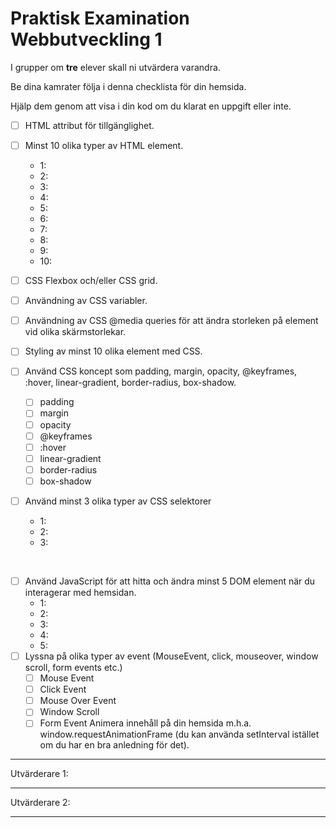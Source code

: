 # Praktisk Examination Webbutveckling 1

I grupper om **tre** elever skall ni utvärdera varandra.

Be dina kamrater följa i denna checklista för din hemsida.

Hjälp dem genom att visa i din kod om du klarat en uppgift eller inte.

- [ ] HTML attribut för tillgänglighet.

- [ ] Minst 10 olika typer av HTML element.
    - 1: 
    - 2: 
    - 3: 
    - 4: 
    - 5: 
    - 6: 
    - 7:
    - 8:
    - 9:
    - 10: 

- [ ] CSS Flexbox och/eller CSS grid.
- [ ] Användning av CSS variabler.
- [ ] Användning av CSS @media queries för att ändra storleken på element vid olika skärmstorlekar.
- [ ] Styling av minst 10 olika element med CSS.

- [ ] Använd CSS koncept som padding, margin, opacity, @keyframes, :hover, linear-gradient, border-radius, box-shadow.
    - [ ] padding
    - [ ] margin
    - [ ] opacity
    - [ ] @keyframes
    - [ ] :hover
    - [ ] linear-gradient
    - [ ] border-radius
    - [ ] box-shadow
- [ ] Använd minst 3 olika typer av CSS selektorer
    - 1:
    - 2:
    - 3:

<div style="page-break-after: always; visibility: hidden"> 
\pagebreak 
</div>


- [ ] Använd JavaScript för att hitta och ändra minst 5 DOM element när du interagerar med hemsidan.
    - 1:
    - 2: 
    - 3: 
    - 4: 
    - 5: 
- [ ] Lyssna på olika typer av event (MouseEvent, click, mouseover, window scroll, form events etc.)
    - [ ] Mouse Event
    - [ ] Click Event
    - [ ] Mouse Over Event
    - [ ] Window Scroll
    - [ ] Form Event
Animera innehåll på din hemsida m.h.a. window.requestAnimationFrame (du kan använda setInterval istället om du har en bra anledning för det).
___

Utvärderare 1:

___

Utvärderare 2:
___